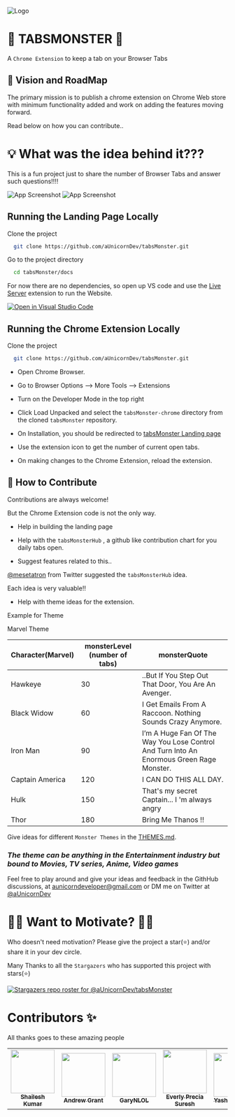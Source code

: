 ![Logo](docs/img/tabsMonster.svg)

# 👾 TABSMONSTER 👾

A ```Chrome Extension``` to keep a tab on your Browser Tabs

## 🎯 Vision and RoadMap

The primary mission is to publish a chrome extension on Chrome Web store with minimum functionality added and work on adding the features moving forward.

Read below on how you can contribute..

# 💡 What was the idea behind it???

This is a fun project just to share the number of Browser Tabs and answer such questions!!!!

![App Screenshot](https://aunicorndev.github.io/tabsMonster/img/jackForge.png)
![App Screenshot](https://aunicorndev.github.io/tabsMonster/img/adobe.png)

## Running the Landing Page Locally

Clone the project

```bash
  git clone https://github.com/aUnicornDev/tabsMonster.git
```

Go to the project directory

```bash
  cd tabsMonster/docs
```


For now there are no dependencies, so open up VS code and use the [Live Server](https://marketplace.visualstudio.com/items?itemName=ritwickdey.LiveServer) extension to run the Website.

[![Open in Visual Studio Code](https://open.vscode.dev/badges/open-in-vscode.svg)](https://open.vscode.dev/aUnicornDev/tabsMonster)

## Running the Chrome Extension Locally

Clone the project

```bash
  git clone https://github.com/aUnicornDev/tabsMonster.git
```

- Open Chrome Browser.

- Go to Browser Options --> More Tools --> Extensions

- Turn on the Developer Mode in the top right

- Click Load Unpacked and select the ```tabsMonster-chrome``` directory from the cloned ```tabsMonster``` repository.

- On Installation, you should be redirected to [tabsMonster Landing page](https://aunicorndev.github.io/tabsMonster/)

- Use the extension icon to get the number of current open tabs.

- On making changes to the Chrome Extension, reload the extension.
  
## 🤝 How to Contribute

Contributions are always welcome!

But the Chrome Extension code is not the only way.

- Help in building the landing page

- Help with the `tabsMonsterHub` , a github like contribution chart for you daily tabs open.
 
- Suggest features related to this.. 

[@mesetatron](https://twitter.com/mesetatron) from Twitter suggested the `tabsMonsterHub` idea.

Each idea is very valuable!!

- Help with theme ideas for the extension.


Example for Theme

Marvel Theme 

| Character(Marvel)        | monsterLevel    (number of tabs)| monsterQuote
| ----------------- | ------------------------------------------------------------------ |--|
| Hawkeye | 30 |..But If You Step Out That Door, You Are An Avenger.|
| Black Widow | 60 |I Get Emails From A Raccoon. Nothing Sounds Crazy Anymore.|
| Iron Man | 90 |I’m A Huge Fan Of The Way You Lose Control And Turn Into An Enormous Green Rage Monster.|
| Captain America | 120 |I CAN DO THIS ALL DAY.|
| Hulk | 150 | That's my secret Captain... I 'm always angry |
| Thor | 180 | Bring Me Thanos !! |

Give ideas for different `Monster Themes` in the [THEMES.md](THEMES.md).

###  *The theme can be anything in the Entertainment industry but bound to Movies, TV series, Anime, Video games*


Feel free to play around and give your ideas and feedback in the GithHub discussions, at aunicorndeveloper@gmail.com or DM me on Twitter at [@aUnicornDev](https://twitter.com/aUnicornDev)

# 🤘🤘 Want to Motivate? 🤘🤘

Who doesn't need motivation? Please give the project a star(⭐) and/or share it in your dev circle.

Many Thanks to all the `Stargazers` who has supported this project with stars(⭐)

[![Stargazers repo roster for @aUnicornDev/tabsMonster](https://reporoster.com/stars/aUnicorndev/tabsMonster)](https://github.com/aUnicornDev/tabsMonster/stargazers)

# Contributors ✨

All thanks goes to these amazing people


<table>
  <tr>
    <td align="center"><a href="https://github.com/ShaileshKumar007"><img src="https://avatars.githubusercontent.com/u/71178959?v=4" width="100px;" alt=""/><br /><sub><b>Shailesh Kumar</b></sub></a><br /></td>
    <td align="center"><a href="https://github.com/Andrew6rant"><img src="https://avatars.githubusercontent.com/u/57331134?v=4" width="100px;" alt=""/><br /><sub><b>Andrew Grant</b></sub></a><br /></td>
    <td align="center"><a href="https://github.com/GaryNLOL"><img src="https://avatars.githubusercontent.com/u/46727048?v=4" width="100px;" alt=""/><br /><sub><b>GaryNLOL</b></sub></a><br /></td>
    <td align="center"><a href="https://github.com/everly-gif"><img src="https://avatars.githubusercontent.com/u/77877486?v=4" width="100px;" alt=""/><br /><sub><b>Everly Precia Suresh</b></sub></a><br /></td>
    <td align="center"><a href="https://github.com/aUnicornDev"><img src="https://avatars.githubusercontent.com/u/86775297?s=400&u=613d1b8f8ea5ac5f1da382e11b2c78c618ec87ac&v=4" width="100px;" alt=""/><br /><sub><b>Yashasvi Singh</b></sub></a><br /></td>
  </tr>
</table>


